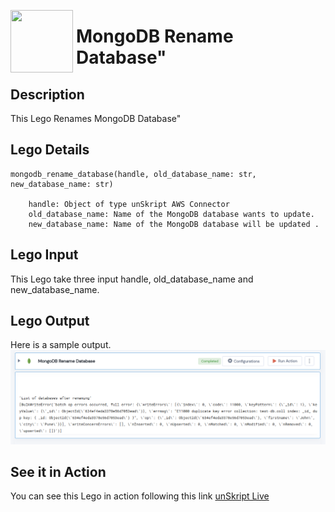 [<img align="left" src="https://unskript.com/assets/favicon.png" width="100" height="100" style="padding-right: 5px">](https://unskript.com/assets/favicon.png) 
<h1>MongoDB Rename Database"</h1>

## Description
This Lego Renames MongoDB  Database"


## Lego Details

    mongodb_rename_database(handle, old_database_name: str, new_database_name: str)

        handle: Object of type unSkript AWS Connector
        old_database_name: Name of the MongoDB database wants to update.
        new_database_name: Name of the MongoDB database will be updated .

## Lego Input
This Lego take three input handle, old_database_name and new_database_name. 

## Lego Output
Here is a sample output.
<img src="./1.png">


## See it in Action

You can see this Lego in action following this link [unSkript Live](https://us.app.unskript.io)